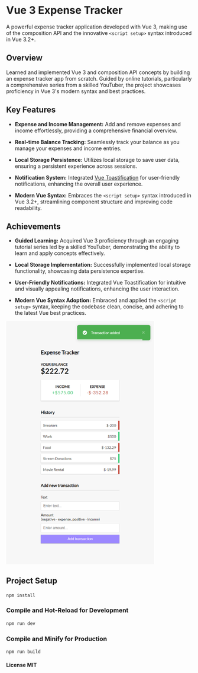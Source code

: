 # Vue 3 Expense Tracker

A powerful expense tracker application developed with Vue 3, making use of the composition API and the innovative `<script setup>` syntax introduced in Vue 3.2+.

## Overview

Learned and implemented Vue 3 and composition API concepts by building an expense tracker app from scratch. Guided by online tutorials, particularly a comprehensive series from a skilled YouTuber, the project showcases proficiency in Vue 3's modern syntax and best practices.

## Key Features

- **Expense and Income Management:** Add and remove expenses and income effortlessly, providing a comprehensive financial overview.

- **Real-time Balance Tracking:** Seamlessly track your balance as you manage your expenses and income entries.

- **Local Storage Persistence:** Utilizes local storage to save user data, ensuring a persistent experience across sessions.

- **Notification System:** Integrated [Vue Toastification](https://github.com/Maronato/vue-toastification) for user-friendly notifications, enhancing the overall user experience.

- **Modern Vue Syntax:** Embraces the `<script setup>` syntax introduced in Vue 3.2+, streamlining component structure and improving code readability.

## Achievements

- **Guided Learning:** Acquired Vue 3 proficiency through an engaging tutorial series led by a skilled YouTuber, demonstrating the ability to learn and apply concepts effectively.

- **Local Storage Implementation:** Successfully implemented local storage functionality, showcasing data persistence expertise.

- **User-Friendly Notifications:** Integrated Vue Toastification for intuitive and visually appealing notifications, enhancing the user interaction.

- **Modern Vue Syntax Adoption:** Embraced and applied the `<script setup>` syntax, keeping the codebase clean, concise, and adhering to the latest Vue best practices.


<img src="public/screen.png" width="400" />

## Project Setup

```sh
npm install
```

### Compile and Hot-Reload for Development

```sh
npm run dev
```

### Compile and Minify for Production

```sh
npm run build
```

#### License MIT
